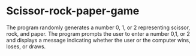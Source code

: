 # Scissor-rock-paper-game
The program randomly generates a number 0, 1, or 2 representing  scissor, rock, and paper. The program prompts the user to enter a number 0,1, or 2 and displays a message indicating whether the user or the computer wins, loses,  or draws.
